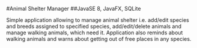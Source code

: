 #Animal Shelter Manager
##JavaSE 8, JavaFX, SQLite

Simple application allowing to manage animal shelter i.e. add/edit species and breeds assigned to specified species, add/edit/delete animals and manage walking animals, which need it. Application also reminds about walking animals and warns about getting out of free places in any species.